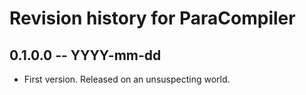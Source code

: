 # Revision history for ParaCompiler

## 0.1.0.0  -- YYYY-mm-dd

* First version. Released on an unsuspecting world.
